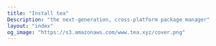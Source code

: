 ```yaml
---
title: "Install tea"
Description: "the next-generation, cross‐platform package manager"
layout: "index"
og_image: "https://s3.amazonaws.com/www.tea.xyz/cover.png"
---
```

